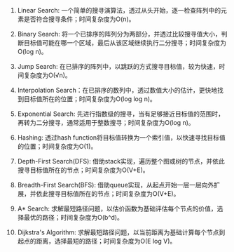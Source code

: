 

1. Linear Search: 一个简单的搜寻演算法，透过从头开始，逐一检查阵列中的元素是否符合搜寻条件；时间复杂度为O(n)。 

2. Binary Search: 将一个已排序的阵列分为两部分，并透过比较搜寻值大小，判断目标值可能在哪一个区域，最后从该区域继续执行二分搜寻；时间复杂度为O(log n)。

3. Jump Search: 在已排序的阵列中，以跳跃的方式搜寻目标值，较为快速，时间复杂度为O(√n)。

4. Interpolation Search：在已排序的数列中，透过数值大小的估计，更快地找到目标值所在的位置；时间复杂度为O(log log n)。

5. Exponential Search: 先进行指数级的搜寻，当有足够接近目标值的范围时，再转为二分搜寻，通常适用于整数搜寻；时间复杂度为O(log n)。

6. Hashing: 透过hash function将目标值转换为一个索引值，以快速寻找目标值的位置；时间复杂度为O(1)。 

7. Depth-First Search(DFS): 借助stack实现，遍历整个图或树的节点，并依此搜寻目标值所在的节点；时间复杂度为O(V+E)。

8. Breadth-First Search(BFS): 借助queue实现，从起点开始一层一层向外扩展，并依此搜寻目标值所在的节点；时间复杂度为O(V+E)。

9. A* Search: 求解最短路径问题，以估价函数为基础评估每个节点的价值，选择最优的路径；时间复杂度为O(b^d)。

10. Dijkstra's Algorithm: 求解最短路径问题，以当前距离为基础计算每个节点到起点的距离，选择最短的路径；时间复杂度为O(E log V)。
